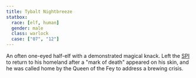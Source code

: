 ```yaml
---
title: Tybalt Nightbreeze
statbox:
  race: [elf, human]
  gender: male
  class: warlock
  case: ["07", "12"]
---
```


An often one-eyed half-elf with a demonstrated magical knack. Left the
[SPI](../orgs/spi) to return to his homeland after a "mark of death"
appeared on his skin, and he was called home by the Queen of the Fey
to address a brewing crisis.
